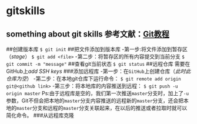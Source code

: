 # gitskills
something about git skills
**参考文献**：[Git教程](https://www.liaoxuefeng.com/wiki/896043488029600)
-----
##创建版本库
``
$ git init
``
##把文件添加到版本库
-第一步:将文件添加到暂存区（*stage*）
``
$ git add <file>
``
-第二步：将暂存区的所有内容提交到当前分支
``
$ git commit -m "message"
``
##查看git当前状态
``
$ git status
``
##远程仓库
需要在GitHub上*add SSH keys*
###添加远程库
-第一步：在`GitHub`上创建仓库（*此时此仓库为空*）
-第二步：在本地git仓库下运行命令：
``
$ git remote add origin git@<github link>
``
-第三步：将本地库的内容推送到远程：
``
$ git push -u origin master
``
Ps:由于远程库是空的，我们第一次推送`master`分支时，加上了`-u`参数，Git不但会把本地的`master`分支内容推送的远程新的`master`分支，还会把本地的`master`分支和远程的`master`分支关联起来，在以后的推送或者拉取时就可以简化命令。
###从远程库克隆
